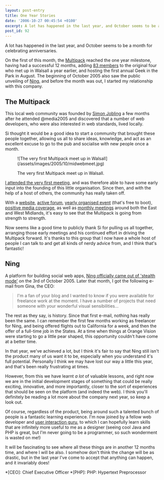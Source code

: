 ```yaml
---
layout: post-entry
title: One Year Stories
date: '2006-10-27 00:45:54 +0100'
excerpt: A lot has happened in the last year, and October seems to be a month for celebrating anniversaries.
post_id: 92
---
```

A lot has happened in the last year, and October seems to be a month for celebrating anniversaries.

On the first of this month, the [Multipack][1] reached the one year milestone, having had a successful 12 months, adding [83 members][2] to the original four who met up in Walsall a year earlier, and hosting the first annual Geek in the Park in August. The beginning of October 2005 also saw the public unveiling of [Ning][3], and before the month was out, I started my relationship with this company.

## The Multipack
This local web community was founded by [Simon Jobling][4] a few months after he attended @media2005 and discovered that a number of web developers, who were also interested in web standards, lived locally.

Si thought it would be a good idea to start a community that brought these people together, allowing us all to share ideas, knowledge, and act as an excellent excuse to go to the pub and socialise with new people once a month.

<figure class="left">
    ![The very first Multipack meet up in Walsall](/assets/images/2005/10/midwebmeet.jpg)
    <figcaption>
        <p>The very first Multipack meet up in Walsall.</p>
    </figcaption>
</figure>

[I attended the very first meeting][5], and was therefore able to have some early input into the founding of this little organisation. Since then, and with the help of a host of others, the community has really taken off.

With a [website][6], [active forum][7], [yearly organised event][8] (that's free to boot), [positive media coverage][9], as well as [monthly meetings][10] around both the East and West Midlands, it's easy to see that the Multipack is going from strength to strength.

Now seems like a good time to publicly thank Si for pulling us all together, arranging those early meetings and his continued effort in driving the Multipack forward. It's thanks to this group that I now have a whole host of people I can talk to and get all kinds of nerdy advice from, and I think that's fantastic!

## Ning
A platform for building social web apps, [Ning officially came out of 'stealth mode'][11] on the 3rd of October 2005. Later that month, I got the following e-mail from Gina, the CEO:

> I'm a fan of your blog and I wanted to know if you were available for freelance work at the moment. I have a number of projects that need someone with your wonderful visual sensibilities...

The rest as they say, is history. Since that first e-mail, nothing has really been the same. I can remember the first few months working as freelancer for Ning, and being offered flights out to California for a week, and then the offer of a full-time job in the States. At a time when things at Orange Vision were starting to go a little pear shaped, this opportunity couldn't have come at a better time.

In that year, we've achieved a lot, but I think it's fair to say that Ning still isn't the product many of us want it to be, especially when you understand it's full potential. Personally I think we may have lost our way a little this year, and that's been really frustrating at times.

However, from this we have learnt *a lot* of valuable lessons, and right now we are in the initial development stages of something that could be really exciting, innovative, and more importantly, closer to the sort of experiences that should be seen on the platform (and indeed the web). I think you'll definitely be reading a lot more about the company next year, so keep a look out.

Of course, regardless of the product, being around such a talented bunch of people is a fantastic learning experience. I'm now joined by a fellow web developer and [user interaction guru][12], to which I can hopefully learn skills that are infinitely more useful to me as a designer (seeing cool Java and PHP is great, but I'm never going to be a programmer, so such wonderment is wasted on me!)

It will be fascinating to see where all these things are in another 12 months time, and where I will be also. I somehow don't think the change will be as drastic, but in the last year I've come to accept that anything can happen, and it invariably does!

[1]: http://www.multipack.co.uk/
[2]: http://www.multipack.co.uk/members/
[3]: http://www.ning.com/
[4]: http://www.simonjobling.com/?p=62
[5]: /2005/10/the_we_in_web/
[6]: http://www.multipack.co.uk/
[7]: http://forum.multipack.co.uk
[8]: http://www.geekinthepark.co.uk
[9]: http://www.multipack.co.uk/blog/techcrunch-loves-multipack-projects
[10]: http://upcoming.org/group/123
[11]: http://news.com.com/Andreessen+adds+some+Ning+to+the+Web/2100-1032_3-5890005.html
[12]: http://www.davidlwarner.com/

*[CEO]: Chief Executive Officer
*[PHP]: PHP: Hypertext Preprocessor